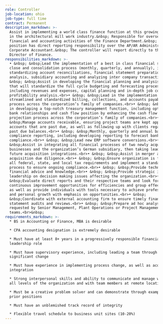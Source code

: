 ```yaml
---
role: Controller
job-location: ohio
job-type: full time
contract: Permanent
description_markdown: >-
  Assist in implementing a world class finance function at this growing leader
  in the architectural mill work industry.&nbsp; Responsible for overseeing all
  financial and accounting activities of the Finance Department.&nbsp; This
  position has direct reporting responsibility over the AP/AR Administrator and
  Corporate Accountant.&nbsp; The controller will report directly to the
  Director of Finance.
responsibilities_markdown: >-
  • &nbsp; &nbsp;Lead the implementation of a best in class financial statement
  close and consolidation process (monthly, quarterly, and annually), including
  standardizing account reconciliations, financial statement preparation and
  analysis, subsidiary accounting and analyzing inter company transactions.<br>•
  &nbsp; &nbsp;Assist in developing the financial planning and analysis function
  that will standardize the full cycle budgeting and forecasting process,
  including revenues and expenses, capital planning and in-depth job costing and
  profitability analysis.<br>• &nbsp; &nbsp;Lead in the implementation of a
  streamlined and standardized billing, collections, and accounts payable
  process across the corporation’s family of companies.<br>• &nbsp; &nbsp;Assist
  in developing a top-notch treasury management function, including optimizing
  bank relationships and cash flow position by enhancing the cash flow
  projection process across the corporation’s family of companies.<br>• &nbsp;
  &nbsp;Manage accounts receivable, ensuring project teams are kept apprised of
  accounts that are past due, as well as following up with clients regarding
  past due balances.<br>• &nbsp; &nbsp;Monthly, quarterly and annual bank
  compliance reporting, including developing reporting to forecast bank
  compliance.<br>• &nbsp; &nbsp;Lead new ERP software conversions.<br>• &nbsp;
  &nbsp;Assist in integrating all financial processes of two newly acquired
  businesses and the organization’s German subsidiary, then taking lead on any
  future acquisition integrations.<br>• &nbsp; &nbsp;Assist in merger and
  acquisition due diligence.<br>• &nbsp; &nbsp;Ensure organization is following
  all federal, state, and local tax requirements and implement a standard
  process to ensure ongoing compliance.<br>• &nbsp; &nbsp;Provide technical
  financial advice and knowledge.<br>• &nbsp; &nbsp;Provide strategic input and
  leadership on decision making issues affecting the organization.<br>• &nbsp;
  &nbsp;Evaluate direct reports and their respective teams and look for
  continuous improvement opportunities for efficiencies and group effectiveness;
  as well as provide individuals with tools necessary to achieve professional
  and personal growth with emphasis on opportunities.<br>• &nbsp;
  &nbsp;Coordinate with external accounting firm to ensure timely financial
  statement audits and reviews.<br>• &nbsp; &nbsp;Prepare ad hoc analysis when
  requested by Senior Management, Plant Operations or Project Management
  teams.<br>&nbsp;
requirements_markdown: >-
  * BS in Accounting or Finance, MBA is desirable

  * CPA accounting designation is extremely desirable

  * Must have at least 8+ years in a progressively responsible financial
  leadership role

  * Must have supervisory experience, including leading a team through
  significant change

  * Must have experience in implementing process change, as well as acquisition
  integration

  * Strong interpersonal skills and ability to communicate and manage well to
  all levels of the organization and with team members at remote locations

  * Must be a creative problem solver and can demonstrate through examples in
  prior positions

  * Must have an unblemished track record of integrity

  * Flexible travel schedule to business unit sites (10-20%)
---
```

